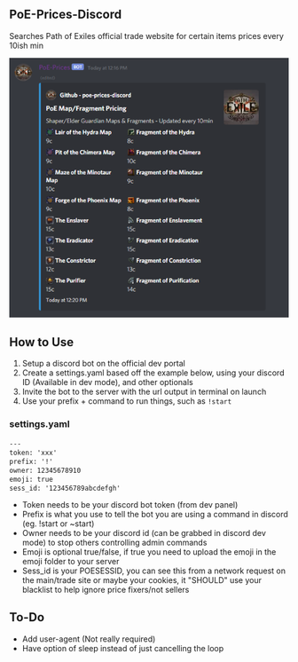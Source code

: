 ## PoE-Prices-Discord
Searches Path of Exiles official trade website for certain items prices every 10ish min

![PoE-Prices-Discord](https://raw.githubusercontent.com/Cyan101/poe-prices-discord/main/example.png)

## How to Use

1. Setup a discord bot on the official dev portal
2. Create a settings.yaml based off the example below, using your discord ID (Available in dev mode), and other optionals
3. Invite the bot to the server with the url output in terminal on launch
4. Use your prefix + command to run things, such as `!start`

### settings.yaml

```
---
token: 'xxx'
prefix: '!'
owner: 12345678910
emoji: true
sess_id: '123456789abcdefgh'
```
* Token needs to be your discord bot token (from dev panel)
* Prefix is what you use to tell the bot you are using a command in discord (eg. !start or ~start)
* Owner needs to be your discord id (can be grabbed in discord dev mode) to stop others controlling admin commands
* Emoji is optional true/false, if true you need to upload the emoji in the emoji folder to your server
* Sess_id is your POESESSID, you can see this from a network request on the main/trade site or maybe your cookies, it "SHOULD" use your blacklist to help ignore price fixers/not sellers

## To-Do
* Add user-agent (Not really required)
* Have option of sleep instead of just cancelling the loop

